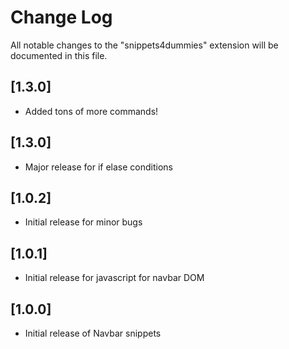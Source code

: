 # Change Log

All notable changes to the "snippets4dummies" extension will be documented in this file.

## [1.3.0]

- Added tons of more commands!

## [1.3.0]

- Major release for if elase conditions

## [1.0.2]

- Initial release for minor bugs

## [1.0.1]

- Initial release for javascript for navbar DOM

## [1.0.0]

- Initial release of Navbar snippets
